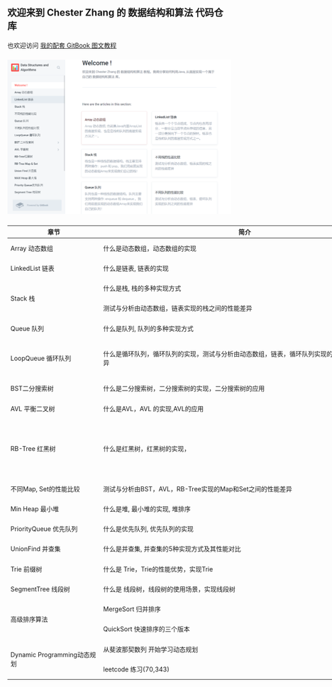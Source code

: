 ## 欢迎来到 Chester Zhang 的 数据结构和算法 代码仓库
####
也欢迎访问 [我的配套 GitBook 图文教程](https://chesterzhang666.gitbook.io/data-structures-and-algorithms/)
###
![gitbook_homepage](./picture/gitbook_homepage.png)
###


<table class="tg" style="undefined;table-layout: fixed; width: 1192px">
<colgroup>
<col style="width: 209px">
<col style="width: 652px">
<col style="width: 278px">
<col style="width: 53px">
</colgroup>
<thead>
  <tr>
    <th class="tg-nrix">章节</th>
    <th class="tg-nrix">简介</th>
    <th class="tg-nrix">GitBook 图文教程</th>
    <th class="tg-nrix">代码</th>
  </tr>
</thead>
<tbody>
  <tr>
    <td class="tg-nrix">Array 动态数组</td>
    <td class="tg-nrix">什么是动态数组，动态数组的实现</td>
    <td class="tg-nrix"><a href="https://chesterzhang666.gitbook.io/data-structures-and-algorithms/array">Array 动态数组[已完成]</a></td>
    <td class="tg-nrix"><a href="https://github.com/chesterzhang/Data-Structures-and-Algorithms/tree/zhc_dev/Array/src">已完成</a></td>
  </tr>
  <tr>
    <td class="tg-nrix">LinkedList 链表</td>
    <td class="tg-nrix">什么是链表, 链表的实现</td>
    <td class="tg-nrix"><a href="https://chesterzhang666.gitbook.io/data-structures-and-algorithms/linkedlist-lian-biao">LinkedList 链表[已完成]</a></td>
    <td class="tg-nrix"><a href="https://github.com/chesterzhang/Data-Structures-and-Algorithms/tree/zhc_dev/LinkedList/src">已完成</a></td>
  </tr>
  <tr>
    <td class="tg-nrix" rowspan="2">Stack 栈</td>
    <td class="tg-nrix">什么是栈, 栈的多种实现方式</td>
    <td class="tg-nrix"><a href="https://chesterzhang666.gitbook.io/data-structures-and-algorithms/stack-zhan">Stack 栈[已完成]</a></td>
    <td class="tg-nrix"><a href="https://github.com/chesterzhang/Data-Structures-and-Algorithms/tree/zhc_dev/Stack">已完成</a></td>
  </tr>
  <tr>
    <td class="tg-nrix">测试与分析由动态数组，链表实现的栈之间的性能差异</td>
    <td class="tg-nrix"><a href="https://chesterzhang666.gitbook.io/data-structures-and-algorithms/bu-tong-zhan-de-xing-neng-bi-jiao">不同栈的性能比较[已完成]</a></td>
    <td class="tg-nrix"><a href="https://github.com/chesterzhang/Data-Structures-and-Algorithms/tree/zhc_dev/Stack">已完成</a></td>
  </tr>
  <tr>
    <td class="tg-nrix">Queue 队列</td>
    <td class="tg-nrix">什么是队列, 队列的多种实现方式</td>
    <td class="tg-nrix"><a href="https://chesterzhang666.gitbook.io/data-structures-and-algorithms/queue-dui-lie">Queue 队列[已完成]</a></td>
    <td class="tg-nrix"><a href="https://github.com/chesterzhang/Data-Structures-and-Algorithms/tree/zhc_dev/Queue/src">已完成</a></td>
  </tr>
  <tr>
    <td class="tg-nrix" rowspan="2">LoopQueue 循环队列</td>
    <td class="tg-nrix" rowspan="2">什么是循环队列，循环队列的实现，测试与分析由动态数组，链表，循环队列实现的队列之间的性能差异</td>
    <td class="tg-nrix">LoopQueue 循环队列[待完成]</td>
    <td class="tg-nrix"><a href="https://github.com/chesterzhang/Data-Structures-and-Algorithms/tree/zhc_dev/Queue/src">已完成</a></td>
  </tr>
  <tr>
    <td class="tg-nrix">不同队列的性能比较[待完成]</td>
    <td class="tg-nrix"><a href="https://github.com/chesterzhang/Data-Structures-and-Algorithms/tree/zhc_dev/LinkedList/src">已完成</a></td>
  </tr>
  <tr>
    <td class="tg-nrix">BST二分搜索树</td>
    <td class="tg-nrix">什么是二分搜索树，二分搜索树的实现，二分搜索树的应用</td>
    <td class="tg-nrix"><a href="https://chesterzhang666.gitbook.io/data-structures-and-algorithms/bst-er-fen-sou-suo-shu">BST二分搜索树, BST Map, BST Set[完成]</a></td>
    <td class="tg-nrix"><a href="https://github.com/chesterzhang/Data-Structures-and-Algorithms/tree/zhc_dev/BST">已完成</a></td>
  </tr>
  <tr>
    <td class="tg-nrix">AVL 平衡二叉树</td>
    <td class="tg-nrix">什么是AVL，AVL 的实现,AVL的应用</td>
    <td class="tg-nrix"><a href="https://chesterzhang666.gitbook.io/data-structures-and-algorithms/avl-ping-heng-shu">AVL, AVL Map, AVL Set[已完成]</a></td>
    <td class="tg-nrix"><a href="https://github.com/chesterzhang/Data-Structures-and-Algorithms/tree/zhc_dev/AVLTree/src">已完成</a></td>
  </tr>
  <tr>
    <td class="tg-nrix" rowspan="3">RB-Tree 红黑树</td>
    <td class="tg-nrix" rowspan="3">什么是红黑树，红黑树的实现，</td>
    <td class="tg-nrix"><a href="https://chesterzhang666.gitbook.io/data-structures-and-algorithms/rbtree-hong-hei-shu/23-shu-yu-hong-hei-shu">2-3树与红黑树与[已完成]</a></td>
    <td class="tg-nrix"><a href="https://github.com/chesterzhang/Data-Structures-and-Algorithms/tree/zhc_dev/RedBlackTree">已完成</a></td>
  </tr>
  <tr>
    <td class="tg-nrix"><a href="https://chesterzhang666.gitbook.io/data-structures-and-algorithms/rbtree-hong-hei-shu/hong-hei-shu-de-shi-xian">红黑树的实现[已完成]</a></td>
    <td class="tg-nrix"><a href="https://github.com/chesterzhang/Data-Structures-and-Algorithms/tree/zhc_dev/RedBlackTree">已完成</a></td>
  </tr>
  <tr>
    <td class="tg-nrix">红黑树实现Set, Map[待完成]</td>
    <td class="tg-nrix"><a href="https://github.com/chesterzhang/Data-Structures-and-Algorithms/tree/zhc_dev/RedBlackTree">已完成</a></td>
  </tr>
  <tr>
    <td class="tg-nrix">不同Map, Set的性能比较</td>
    <td class="tg-nrix">测试与分析由BST，AVL，RB-Tree实现的Map和Set之间的性能差异</td>
    <td class="tg-nrix">不同Map, Set的性能比较[待完成]</td>
    <td class="tg-nrix"><a href="https://github.com/chesterzhang/Data-Structures-and-Algorithms/tree/zhc_dev/RedBlackTree/src">已完成</a></td>
  </tr>
  <tr>
    <td class="tg-nrix">Min Heap 最小堆</td>
    <td class="tg-nrix">什么是堆, 最小堆的实现, 堆排序</td>
    <td class="tg-nrix"><a href="https://chesterzhang666.gitbook.io/data-structures-and-algorithms/max-heap-zui-da-dui">Min Heap 最小堆[已完成]</a></td>
    <td class="tg-nrix"><a href="https://github.com/chesterzhang/Data-Structures-and-Algorithms/tree/zhc_dev/MinHeap">已完成</a></td>
  </tr>
  <tr>
    <td class="tg-nrix">PriorityQueue 优先队列</td>
    <td class="tg-nrix">什么是优先队列, 优先队列的实现</td>
    <td class="tg-nrix"><a href="https://chesterzhang666.gitbook.io/data-structures-and-algorithms/priority-queue-you-xian-dui-lie">PriorityQueue 优先队列[已完成]</a></td>
    <td class="tg-nrix"><a href="https://github.com/chesterzhang/Data-Structures-and-Algorithms/tree/zhc_dev/PriorityQueue">已完成</a></td>
  </tr>
  <tr>
    <td class="tg-nrix">UnionFind 并查集</td>
    <td class="tg-nrix">什么是并查集, 并查集的5种实现方式及其性能对比</td>
    <td class="tg-nrix"><a href="https://chesterzhang666.gitbook.io/data-structures-and-algorithms/union-find-bing-cha-ji">UnionFind 并查集[已完成]</a></td>
    <td class="tg-nrix"><a href="https://github.com/chesterzhang/Data-Structures-and-Algorithms/tree/zhc_dev/UnionFind">已完成</a></td>
  </tr>
  <tr>
    <td class="tg-nrix">Trie 前缀树</td>
    <td class="tg-nrix">什么是 Trie，Trie的性能优势，实现Trie</td>
    <td class="tg-nrix"><a href="https://chesterzhang666.gitbook.io/data-structures-and-algorithms/trie">Trie 前缀树[已完成]</a></td>
    <td class="tg-nrix"><a href="https://github.com/chesterzhang/Data-Structures-and-Algorithms/tree/zhc_dev/Trie">已完成</a></td>
  </tr>
  <tr>
    <td class="tg-nrix">SegmentTree 线段树</td>
    <td class="tg-nrix">什么是 线段树，线段树的使用场景，实现线段树</td>
    <td class="tg-nrix"><a href="https://app.gitbook.com/s/-MeiB9SaHyf3ldMBUG1M/segment-tree-xian-duan-shu">SegmentTree 线段树[已完成]</a></td>
    <td class="tg-nrix"><a href="https://github.com/chesterzhang/Data-Structures-and-Algorithms/tree/zhc_dev/SegmentTree">已完成</a></td>
  </tr>
  <tr>
    <td class="tg-nrix" rowspan="2">高级排序算法</td>
    <td class="tg-nrix">MergeSort 归并排序</td>
    <td class="tg-nrix"><a href="https://chesterzhang666.gitbook.io/data-structures-and-algorithms/gao-ji-pai-xu-suan-fa/merge-sort-gui-bing-pai-xu">MergeSort 归并排序[已完成]</a></td>
    <td class="tg-nrix"><a href="https://github.com/chesterzhang/Data-Structures-and-Algorithms/tree/zhc_dev/MergeSort">已完成</a></td>
  </tr>
  <tr>
    <td class="tg-nrix">QuickSort 快速排序的三个版本</td>
    <td class="tg-nrix"><a href="https://chesterzhang666.gitbook.io/data-structures-and-algorithms/gao-ji-pai-xu-suan-fa/quick-sort-kuai-su-pai-xu">QuickSort 快速排序[已完成]</a></td>
    <td class="tg-nrix"><a href="https://github.com/chesterzhang/Data-Structures-and-Algorithms/tree/zhc_dev/QuickSort">已完成</a></td>
  </tr>
  <tr>
    <td class="tg-nrix" rowspan="2">Dynamic Programming动态规划</td>
    <td class="tg-nrix">从斐波那契数列 开始学习动态规划 </td>
    <td class="tg-nrix">从斐波那契数列 开始学习动态规划 [未完成]</td>
    <td class="tg-nrix"><a href="https://github.com/chesterzhang/Data-Structures-and-Algorithms/tree/zhc_dev/DynamicProgramming/src/Fib" target="_blank" rel="noopener noreferrer">已完成</a></td>
  </tr>
  <tr>
    <td class="tg-nrix">leetcode 练习(70,343)</td>
    <td class="tg-nrix">动态规划 leetcode 练习 [未完成]</td>
    <td class="tg-nrix"><a href="https://github.com/chesterzhang/Data-Structures-and-Algorithms/tree/zhc_dev/DynamicProgramming/src/leetcode" target="_blank" rel="noopener noreferrer">更新中</a></td>
  </tr>
</tbody>
</table>